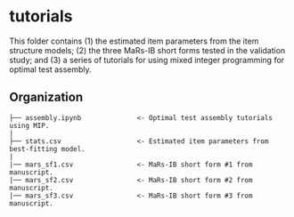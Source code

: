# tutorials

This folder contains (1) the estimated item parameters from the item structure models; (2) the three MaRs-IB short forms tested in the validation study; and (3) a series of tutorials for using mixed integer programming for optimal test assembly.

## Organization

    ├── assembly.ipynb              <- Optimal test assembly tutorials using MIP.
    |
    ├── stats.csv                   <- Estimated item parameters from best-fitting model.
    |
    |── mars_sf1.csv                <- MaRs-IB short form #1 from manuscript.
    |── mars_sf2.csv                <- MaRs-IB short form #2 from manuscript.
    |── mars_sf3.csv                <- MaRs-IB short form #3 from manuscript.


